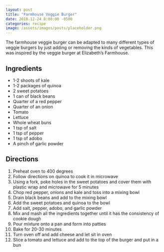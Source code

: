 ```yaml
---
layout: post
title: "Farmhouse Veggie Burger"
date: 2018-12-24 8:00:00 -0500
categories: recipe
image: /assets/images/posts/placeholder.png
---
```


The farmhouse veggie burger can be adapted to many different types of veggie burgers by just adding or removing the kinds of vegetables. This was inspired by the veggie burger at Elizabeth’s Farmhouse.

## Ingredients

- 1-2 shoots of kale
- 1-2 packages of quinoa
- 2 sweet potatoes
- 1 can of black beans
- Quarter of a red pepper
- Quarter of an onion
- Tomato
- Lettuce
- Whole wheat buns
- 1 tsp of salt
- 1 tsp of pepper
- 1 tsp of adobo
- A pinch of garlic powder

## Directions

1. Preheat oven to 400 degrees
2. Follow directions on quinoa to cook it in microwave
3. Using a fork, poke holes in the sweet potatoes and cover them with plastic wrap and microwave for 5 minutes
4. Chop red pepper, onions and kale and toss into a mixing bowl
5. Drain black beans and add to the mixing bowl
6. Add the sweet potatoes and quinoa to the bowl
7. Add salt, pepper, adobo, and garlic powder
8. Mix and mash all the ingredients together until it has the consistency of cookie dough
9. Pour mixture onto a pan and form into patties
10. Bake for 20-30 minutes
11. Turn oven off and add cheese and let sit in oven
12. Slice a tomato and lettuce and add to the top of the burger and put in a bun
